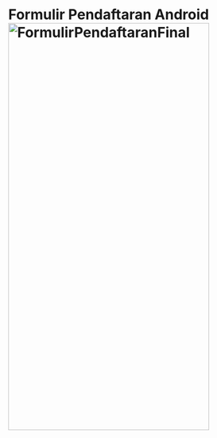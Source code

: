 # Formulir Pendaftaran Android <img width="404" height="818" alt="FormulirPendaftaranFinal" src="https://github.com/user-attachments/assets/b8c85ec2-0299-425e-a881-09277faaa3a5" />
